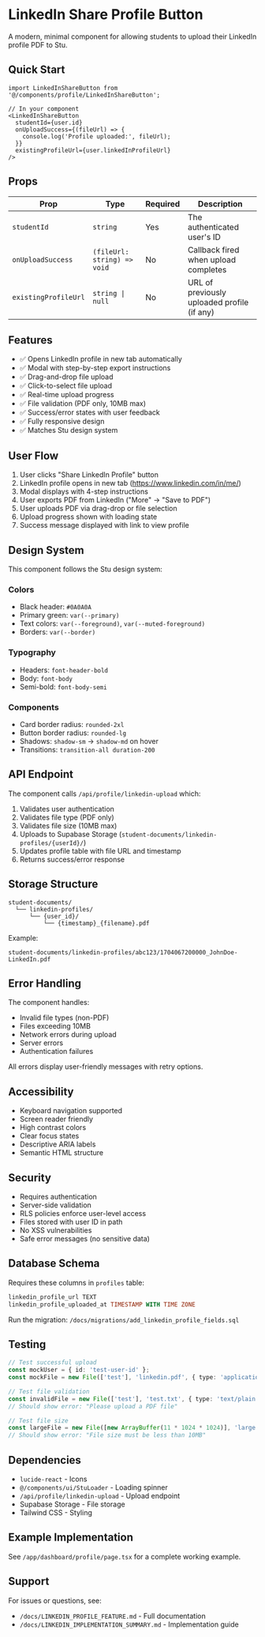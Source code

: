 # LinkedIn Share Profile Button

A modern, minimal component for allowing students to upload their LinkedIn profile PDF to Stu.

## Quick Start

```tsx
import LinkedInShareButton from '@/components/profile/LinkedInShareButton';

// In your component
<LinkedInShareButton
  studentId={user.id}
  onUploadSuccess={(fileUrl) => {
    console.log('Profile uploaded:', fileUrl);
  }}
  existingProfileUrl={user.linkedInProfileUrl}
/>
```

## Props

| Prop | Type | Required | Description |
|------|------|----------|-------------|
| `studentId` | `string` | Yes | The authenticated user's ID |
| `onUploadSuccess` | `(fileUrl: string) => void` | No | Callback fired when upload completes |
| `existingProfileUrl` | `string \| null` | No | URL of previously uploaded profile (if any) |

## Features

- ✅ Opens LinkedIn profile in new tab automatically
- ✅ Modal with step-by-step export instructions
- ✅ Drag-and-drop file upload
- ✅ Click-to-select file upload
- ✅ Real-time upload progress
- ✅ File validation (PDF only, 10MB max)
- ✅ Success/error states with user feedback
- ✅ Fully responsive design
- ✅ Matches Stu design system

## User Flow

1. User clicks "Share LinkedIn Profile" button
2. LinkedIn profile opens in new tab (https://www.linkedin.com/in/me/)
3. Modal displays with 4-step instructions
4. User exports PDF from LinkedIn ("More" → "Save to PDF")
5. User uploads PDF via drag-drop or file selection
6. Upload progress shown with loading state
7. Success message displayed with link to view profile

## Design System

This component follows the Stu design system:

### Colors
- Black header: `#0A0A0A`
- Primary green: `var(--primary)`
- Text colors: `var(--foreground)`, `var(--muted-foreground)`
- Borders: `var(--border)`

### Typography
- Headers: `font-header-bold`
- Body: `font-body`
- Semi-bold: `font-body-semi`

### Components
- Card border radius: `rounded-2xl`
- Button border radius: `rounded-lg`
- Shadows: `shadow-sm` → `shadow-md` on hover
- Transitions: `transition-all duration-200`

## API Endpoint

The component calls `/api/profile/linkedin-upload` which:

1. Validates user authentication
2. Validates file type (PDF only)
3. Validates file size (10MB max)
4. Uploads to Supabase Storage (`student-documents/linkedin-profiles/{userId}/`)
5. Updates profile table with file URL and timestamp
6. Returns success/error response

## Storage Structure

```
student-documents/
  └── linkedin-profiles/
      └── {user_id}/
          └── {timestamp}_{filename}.pdf
```

Example:
```
student-documents/linkedin-profiles/abc123/1704067200000_JohnDoe-LinkedIn.pdf
```

## Error Handling

The component handles:
- Invalid file types (non-PDF)
- Files exceeding 10MB
- Network errors during upload
- Server errors
- Authentication failures

All errors display user-friendly messages with retry options.

## Accessibility

- Keyboard navigation supported
- Screen reader friendly
- High contrast colors
- Clear focus states
- Descriptive ARIA labels
- Semantic HTML structure

## Security

- Requires authentication
- Server-side validation
- RLS policies enforce user-level access
- Files stored with user ID in path
- No XSS vulnerabilities
- Safe error messages (no sensitive data)

## Database Schema

Requires these columns in `profiles` table:

```sql
linkedin_profile_url TEXT
linkedin_profile_uploaded_at TIMESTAMP WITH TIME ZONE
```

Run the migration: `/docs/migrations/add_linkedin_profile_fields.sql`

## Testing

```typescript
// Test successful upload
const mockUser = { id: 'test-user-id' };
const mockFile = new File(['test'], 'linkedin.pdf', { type: 'application/pdf' });

// Test file validation
const invalidFile = new File(['test'], 'test.txt', { type: 'text/plain' });
// Should show error: "Please upload a PDF file"

// Test file size
const largeFile = new File([new ArrayBuffer(11 * 1024 * 1024)], 'large.pdf');
// Should show error: "File size must be less than 10MB"
```

## Dependencies

- `lucide-react` - Icons
- `@/components/ui/StuLoader` - Loading spinner
- `/api/profile/linkedin-upload` - Upload endpoint
- Supabase Storage - File storage
- Tailwind CSS - Styling

## Example Implementation

See `/app/dashboard/profile/page.tsx` for a complete working example.

## Support

For issues or questions, see:
- `/docs/LINKEDIN_PROFILE_FEATURE.md` - Full documentation
- `/docs/LINKEDIN_IMPLEMENTATION_SUMMARY.md` - Implementation guide
